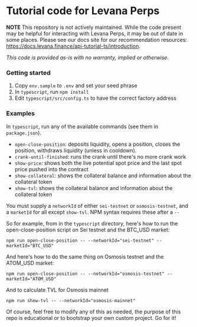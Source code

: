 # Tutorial code for Levana Perps

**NOTE** This repository is not actively maintained. While the code present may be helpful for interacting with Levana Perps, it may be out of date in some places. Please see our docs site for our recommendation resources: https://docs.levana.finance/api-tutorial-ts/introduction.

*This code is provided as-is with no warranty, implied or otherwise.*

### Getting started

1. Copy `env.sample` to `.env` and set your seed phrase
2. In `typescript`, run `npm install`
3. Edit `typescript/src/config.ts` to have the correct factory address

### Examples 

In `typescript`, run any of the available commands (see them in `package.json`).

* `open-close-position`: deposits liquidity, opens a position, closes the position, withdraws liquidity (unless in cooldown).
* `crank-until-finished`: runs the crank until there's no more crank work
* `show-price`: shows both the live potential spot price and the last spot price pushed into the contract
* `show-collateral`: shows the collateral balance and information about the collateral token
* `show-tvl`: shows the collateral balance and information about the collateral token

You must supply a `networkId` of either `sei-testnet` or `osmosis-testnet`, and a `marketId` for all except `show-tvl`. NPM syntax requires these after a `--`

So for example, from in the `typescript` directory, here's how to run the open-close-position script on Sei testnet and the BTC_USD market:

```
npm run open-close-position -- --networkId="sei-testnet" --marketId="BTC_USD"
```

And here's how to do the same thing on Osmosis testnet and the ATOM_USD market:

```
npm run open-close-position -- --networkId="osmosis-testnet" --marketId="ATOM_USD"
```

And to calculate TVL for Osmosis mainnet
```
npm run show-tvl -- --networkId="osmosis-mainnet"
```

Of course, feel free to modify any of this as needed, the purpose of this repo is educational or to bootstrap your own custom project. Go for it!


